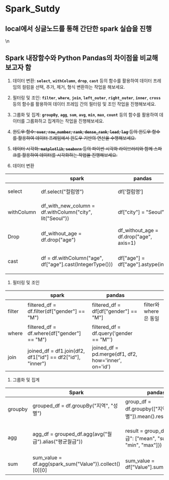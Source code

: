 # Spark_Sutdy
## local에서 싱글노드를 통해 간단한 spark 실습을 진행
\n
## Spark 내장함수와 Python Pandas의 차이점을 비교해보고자 함

1. 데이터 변환: **`select`**, **`withColumn`**, **`drop`**, **`cast`** 등의 함수를 활용하여 데이터 프레임의 컬럼을 선택, 추가, 제거, 형식 변환하는 작업을 해보세요.
2. 필터링 및 조인: **`filter`**, **`where`**, **`join`**, **`left_outer`**, **`right_outer`**, **`inner`**, **`cross`** 등의 함수를 활용하여 데이터 프레임 간의 필터링 및 조인 작업을 진행해보세요.
3. 그룹화 및 집계: **`groupBy`**, **`agg`**, **`sum`**, **`avg`**, **`min`**, **`max`**, **`count`** 등의 함수를 활용하여 데이터를 그룹화하고 집계하는 작업을 진행해보세요.
4. ~~윈도우 함수: **`over`**, **`row_number`**, **`rank`**, **`dense_rank`**, **`lead`**, **`lag`** 등의 윈도우 함수를 활용하여 데이터 프레임에서 윈도우 기반의 연산을 수행해보세요.~~
5. ~~데이터 시각화: **`matplotlib`**, **`seaborn`** 등의 파이썬 시각화 라이브러리와 함께 스파크를 활용하여 데이터를 시각화하는 작업을 진행해보세요.~~

1. 데이터 변환 

|  | spark | pandas |  |
| --- | --- | --- | --- |
| select | df.select(”컬럼명”) | df[’컬럼명’] | 조회 |
| withColumn | df_with_new_column = df.withColumn("city", lit("Seoul")) | df["city"] = "Seoul” | 열 추가 |
| Drop | df_without_age = df.drop("age") | df_without_age = df.drop("age", axis=1) | 열 제거 |
| cast | df = df.withColumn("age", df["age"].cast(IntegerType())) | df["age"] = df["age"].astype(int) | 형 변환 |
1. 필터링 및 조인

|  | spark | pandas |  |
| --- | --- | --- | --- |
| filter | filtered_df = df.filter(df["gender"] == "M") | filtered_df = df[df["gender"] == "M"] | filter와 where은 동일 |
| where | filtered_df = df.where(df["gender"] == "M") | filtered_df = df.query('gender == "M"') |  |
| join | joined_df = df1.join(df2, df1["id"] == df2["id"], "inner") | joined_df = pd.merge(df1, df2, how='inner', on='id')  |  |
1. 그룹화 및 집계

|  | Spark | pandas |  |
| --- | --- | --- | --- |
| groupby | grouped_df = df.groupBy("지역", "성별")  | group_df = df.groupby(["지역", "성별"]).mean().reset_index() | 그룹화 |
| agg | agg_df = grouped_df.agg(avg("월급").alias("평균월급")) | result = group_df.agg({"월급": ["mean", "sum", "min", "max"]}) | 집계 함수 |
| sum | sum_value = df.agg(spark_sum("Value")).collect()[0][0] | sum_value = df["Value"].sum() |  |
